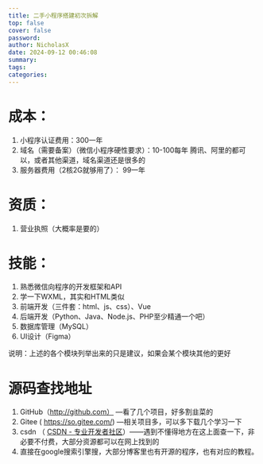 ```yaml
---
title: 二手小程序搭建初次拆解
top: false
cover: false
password: 
author: NicholasX
date: 2024-09-12 00:46:08
summary:
tags:
categories:
---
```


# 成本：

1. 小程序认证费用：300一年
2. 域名（需要备案）（微信小程序硬性要求）：10-100每年     腾讯、阿里的都可以，或者其他渠道，域名渠道还是很多的
3. 服务器费用（2核2G就够用了）： 99一年

# 资质：

1. 营业执照（大概率是要的）

# 技能：

1. 熟悉微信向程序的开发框架和API
2. 学一下WXML，其实和HTML类似
3. 前端开发（三件套：html、js、css）、Vue
4. 后端开发（Python、Java、Node.js、PHP至少精通一个吧）
5. 数据库管理（MySQL）
6. UI设计（Figma）

说明：上述的各个模块列举出来的只是建议，如果会某个模块其他的更好

# 源码查找地址

1. GitHub（http://github.com） —看了几个项目，好多割韭菜的
2. Gitee ( https://so.gitee.com/) —相关项目多，可以多下载几个学习一下
3. csdn （ [CSDN - 专业开发者社区](https://www.csdn.net/)）——遇到不懂得地方在这上面查一下，非必要不付费，大部分资源都可以在网上找到的
4. 直接在google搜索引擎搜，大部分博客里也有开源的程序，也有对应的教程。
